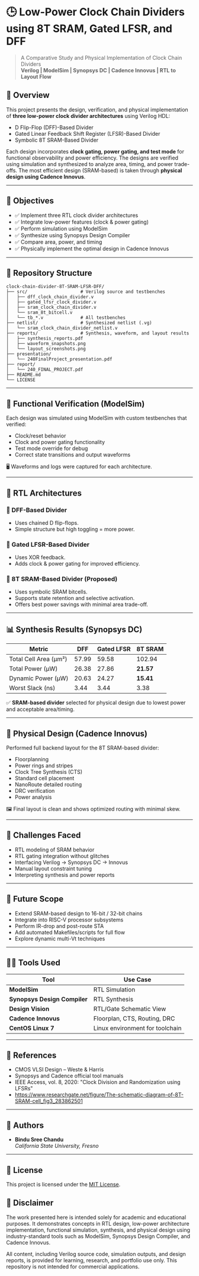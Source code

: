 # 🕒 Low-Power Clock Chain Dividers using 8T SRAM, Gated LFSR, and DFF

> A Comparative Study and Physical Implementation of Clock Chain Dividers  
> **Verilog | ModelSim | Synopsys DC | Cadence Innovus | RTL to Layout Flow**  

## 📘 Overview

This project presents the design, verification, and physical implementation of **three low-power clock divider architectures** using Verilog HDL:

- D Flip-Flop (DFF)-Based Divider
- Gated Linear Feedback Shift Register (LFSR)-Based Divider
- Symbolic 8T SRAM-Based Divider

Each design incorporates **clock gating, power gating, and test mode** for functional observability and power efficiency. The designs are verified using simulation and synthesized to analyze area, timing, and power trade-offs. The most efficient design (SRAM-based) is taken through **physical design using Cadence Innovus**.

---

## 🎯 Objectives

- ✅ Implement three RTL clock divider architectures
- ✅ Integrate low-power features (clock & power gating)
- ✅ Perform simulation using ModelSim
- ✅ Synthesize using Synopsys Design Compiler
- ✅ Compare area, power, and timing
- ✅ Physically implement the optimal design in Cadence Innovus

---

## 📂 Repository Structure

```
clock-chain-divider-8T-SRAM-LFSR-DFF/
├── src/                    # Verilog source and testbenches
│   ├── dff_clock_chain_divider.v
│   ├── gated_lfsr_clock_divider.v
│   ├── sram_clock_chain_divider.v
│   └── sram_8t_bitcell.v
│   └── tb_*.v              # All testbenches
├── netlist/                # Synthesized netlist (.vg)
│   └── sram_clock_chain_divider_netlist.v
├── reports/                # Synthesis, waveform, and layout results
│   ├── synthesis_reports.pdf
│   ├── waveform_snapshots.png
│   └── layout_screenshots.png
├── presentation/
│   └── 240FinalProject_presentation.pdf
├── report/
│   └── 240_FINAL_PROJECT.pdf
├── README.md
└── LICENSE
```

---

## 🧪 Functional Verification (ModelSim)

Each design was simulated using ModelSim with custom testbenches that verified:

- Clock/reset behavior  
- Clock and power gating functionality  
- Test mode override for debug  
- Correct state transitions and output waveforms  

🖥️ Waveforms and logs were captured for each architecture.

---

## 🧠 RTL Architectures

### 🔹 DFF-Based Divider
- Uses chained D flip-flops.
- Simple structure but high toggling = more power.

### 🔹 Gated LFSR-Based Divider
- Uses XOR feedback.
- Adds clock & power gating for improved efficiency.

### 🔹 8T SRAM-Based Divider (Proposed)
- Uses symbolic SRAM bitcells.
- Supports state retention and selective activation.
- Offers best power savings with minimal area trade-off.

---

## 📊 Synthesis Results (Synopsys DC)

| Metric                | DFF       | Gated LFSR | 8T SRAM    |
|----------------------|-----------|------------|------------|
| Total Cell Area (µm²)| 57.99     | 59.58      | 102.94     |
| Total Power (µW)     | 26.38     | 27.86      | **21.57**  |
| Dynamic Power (µW)   | 20.63     | 24.27      | **15.41**  |
| Worst Slack (ns)     | 3.44      | 3.44       | 3.38       |

✅ **SRAM-based divider** selected for physical design due to lowest power and acceptable area/timing.

---

## 🧱 Physical Design (Cadence Innovus)

Performed full backend layout for the 8T SRAM-based divider:

- Floorplanning  
- Power rings and stripes  
- Clock Tree Synthesis (CTS)  
- Standard cell placement  
- NanoRoute detailed routing  
- DRC verification  
- Power analysis

🖼️ Final layout is clean and shows optimized routing with minimal skew.

---

## 🚧 Challenges Faced

- RTL modeling of SRAM behavior  
- RTL gating integration without glitches  
- Interfacing Verilog → Synopsys DC → Innovus  
- Manual layout constraint tuning  
- Interpreting synthesis and power reports

---

## 🔭 Future Scope

- Extend SRAM-based design to 16-bit / 32-bit chains  
- Integrate into RISC-V processor subsystems  
- Perform IR-drop and post-route STA  
- Add automated Makefiles/scripts for full flow  
- Explore dynamic multi-Vt techniques

---

## 👨‍💻 Tools Used

| Tool                     | Use Case                            |
|--------------------------|-------------------------------------|
| **ModelSim**             | RTL Simulation                      |
| **Synopsys Design Compiler** | RTL Synthesis                    |
| **Design Vision**        | RTL/Gate Schematic View             |
| **Cadence Innovus**      | Floorplan, CTS, Routing, DRC        |
| **CentOS Linux 7**       | Linux environment for toolchain     |

---

## 📄 References

- CMOS VLSI Design – Weste & Harris  
- Synopsys and Cadence official tool manuals  
- IEEE Access, vol. 8, 2020: "Clock Division and Randomization using LFSRs"  
- https://www.researchgate.net/figure/The-schematic-diagram-of-8T-SRAM-cell_fig3_283862501

---

## 🙌 Authors

- **Bindu Sree Chandu**  
*California State University, Fresno*

---

## 📜 License

This project is licensed under the [MIT License](LICENSE).


## 📜 Disclaimer

The work presented here is intended solely for academic and educational purposes. It demonstrates concepts in RTL design, low-power architecture implementation, functional simulation, synthesis, and physical design using industry-standard tools such as ModelSim, Synopsys Design Compiler, and Cadence Innovus.

All content, including Verilog source code, simulation outputs, and design reports, is provided for learning, research, and portfolio use only. This repository is not intended for commercial applications.
